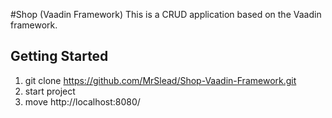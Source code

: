 #Shop (Vaadin Framework)
This is a CRUD application based on the Vaadin framework.

## Getting Started
1. git clone https://github.com/MrSlead/Shop-Vaadin-Framework.git <br>
2. start project
3. move http://localhost:8080/